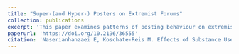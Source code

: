 ```yaml
---
title: "Super-(and Hyper-) Posters on Extremist Forums"
collection: publications
excerpt: 'This paper examines patterns of posting behaviour on extremist online forums in order to empirically identify and define classes of highly active super-posters. Using a unique dataset of 8 far-right, 7 Salafi-jihadist, and 2 Incel forums, totalling 12,569,639 unique posts, the study operates a three-dimensional analysis of super-posters (Gini coefficient, Fisher-Jenks algorithm, network analysis) that sheds light on the type of influence at play in these online spaces. Our study shows that extremist forums consistently display four statistically distinguishable classes of posters from the least active hypo-posters to the most active hyper-posters, as well as demonstrating that, while hyper-posters activity is remarkable, they are not necessarily the most central or connected members of extremist forums. These findings, which suggest that extremist forums are places where both minority and majority influences occur, not only advance our understanding of a key locus of online radicalisation; they also pave the way for sounder interventions to monitor and disrupt the phenomenon.'
paperurl: 'https://doi.org/10.2196/36555'
citation: 'Naserianhanzaei E, Koschate-Reis M. Effects of Substance Use, Recovery, and Non–Drug-Related Online Community Participation on the Risk of a Use Episode During Remission From Opioid Use Disorder: Longitudinal Observational Study. Journal of Medical Internet Research. 31/05/2022:36555 (forthcoming/in press)'
---
```


